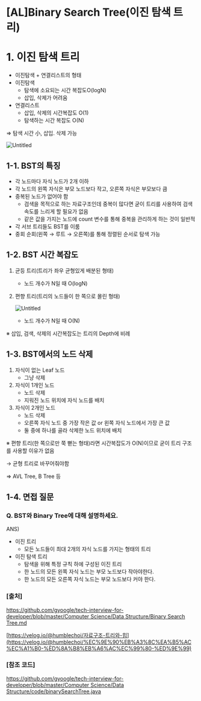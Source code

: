 # [AL]Binary Search Tree(이진 탐색 트리)

# 1. 이진 탐색 트리

- 이진탐색 + 연결리스트의 형태
- 이진탐색
    - 탐색에 소요되는 시간 복잡도O(logN)
    - 삽입, 삭제가 어려움
- 연결리스트
    - 삽입, 삭제의 시간복잡도 O(1)
    - 탐색하는 시간 복잡도 O(N)

⇒ 탐색 시간 小, 삽입. 삭제 가능

![Untitled](%5BAL%5DBinary%203acf8/Untitled.png)

## 1-1. BST의 특징

- 각 노드마다 자식 노드가 2개 이하
- 각 노드의 왼쪽 자식은 부모 노드보다 작고, 오른쪽 자식은 부모보다 큼
- 중복된 노드가 없어야 함
    - 검색을 목적으로 하는 자료구조인데 중복이 많다면 굳이 트리를 사용하여 검색 속도를 느리게 할 필요가 없음
    - 같은 값을 가지는 노드에 count 변수를 통해 중복을 관리하게 하는 것이 일반적
- 각 서브 트리들도 BST를 이룸
- 중회 순회(왼쪽 → 루트 → 오른쪽)를 통해 정렬된 순서로 탐색 가능

## 1-2. BST 시간 복잡도

1. 균등 트리(트리가 좌우 균형있게 배분된 형태)
    - 노드 개수가 N일 때 O(logN)
2. 편향 트리(트리의 노드들이 한 쪽으로 몰린 형태)
    
    ![Untitled](%5BAL%5DBinary%203acf8/Untitled%201.png)
    
    - 노드 개수가 N일 때 O(N)

※ 삽입, 검색, 삭제의 시간복잡도는 트리의 Depth에 비례

## 1-3. BST에서의 노드 삭제

1. 자식이 없는 Leaf 노드
    - 그냥 삭제
2. 자식이 1개인 노드
    - 노드 삭제
    - 지워진 노드 위치에 자식 노드를 배치
3. 자식이 2개인 노드
    - 노드 삭제
    - 오른쪽 자식 노드 중 가장 작은 값 or 왼쪽 자식 노드에서 가장 큰 값
    - 둘 중에 하나를 골라 삭제한 노드 위치에 배치

※ 편향 트리(한 쪽으로만 쭉 뻗는 형태)라면 시간복잡도가 O(N)이므로 굳이 트리 구조를 사용할 이유가 없음

→ 균형 트리로 바꾸어줘야함

⇒ AVL Tree, B Tree 등

## 1-4. 면접 질문

### Q. BST와 Binary Tree에 대해 설명하세요.

ANS)

- 이진 트리
    - 모든 노드들이 최대 2개의 자식 노드를 가지는 형태의 트리
- 이진 탐색 트리
    - 탐색을 위해 특정 규칙 하에 구성된 이진 트리
    - 한 노드의 모든 왼쪽 자식 노드는 부모 노드보다 작아야한다.
    - 한 노드의 모든 오른쪽 자식 노드는 부모 노드보다 커야 한다.

### [출처]

[https://github.com/gyoogle/tech-interview-for-developer/blob/master/Computer Science/Data Structure/Binary Search Tree.md](https://github.com/gyoogle/tech-interview-for-developer/blob/master/Computer%20Science/Data%20Structure/Binary%20Search%20Tree.md)

[https://velog.io/@humblechoi/자료구조-트리와-힙](https://velog.io/@humblechoi/%EC%9E%90%EB%A3%8C%EA%B5%AC%EC%A1%B0-%ED%8A%B8%EB%A6%AC%EC%99%80-%ED%9E%99)

### [참조 코드]

[https://github.com/gyoogle/tech-interview-for-developer/blob/master/Computer Science/Data Structure/code/binarySearchTree.java](https://github.com/gyoogle/tech-interview-for-developer/blob/master/Computer%20Science/Data%20Structure/code/binarySearchTree.java)